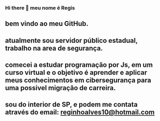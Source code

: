 ### Hi there 👋 meu nome é Regis
## bem vindo ao meu GitHub.
## atualmente sou servidor público estadual, trabalho na area de segurança.
##  comecei a estudar programação por Js,  em um curso virtual  e o objetivo é aprender e aplicar meus conhecimentos em cibersegurança para uma possivel migração de carreira.
##  sou do interior de SP, e podem me contata através do email: reginhoalves10@hotmail.com


<!--
**fogaca55/fogaca55** is a ✨ _special_ ✨ repository because its `README.md` (this file) appears on your GitHub profile.

Here are some ideas to get you started:

- 🔭 I’m currently working on ...
- 🌱 I’m currently learning ...
- 👯 I’m looking to collaborate on ...
- 🤔 I’m looking for help with ...
- 💬 Ask me about ...
- 📫 How to reach me: ...
- 😄 Pronouns: ...
- ⚡ Fun fact: ...
-->
